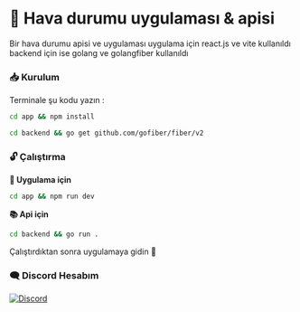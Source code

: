 # 👋 Hava durumu uygulaması & apisi

Bir hava durumu apisi ve uygulaması uygulama için react.js ve vite kullanıldı backend için ise golang ve golangfiber kullanıldı


### 📥 Kurulum

Terminale şu kodu yazın : 
```bash
cd app && npm install
```

```bash
cd backend && go get github.com/gofiber/fiber/v2
```


### 🔓 Çalıştırma 

**🎏 Uygulama için**
```bash
cd app && npm run dev
```


**📚 Api için**
```bash
cd backend && go run .
```

Çalıştırdıktan sonra uygulamaya gidin 💚

### 🗨️ Discord Hesabım

[![Discord](https://lanyard.cnrad.dev/api/1085964318853566524)](https://discord.com/users/1085964318853566524)
